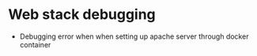 # Web stack debugging

* Debugging error when when setting up apache server through docker container
